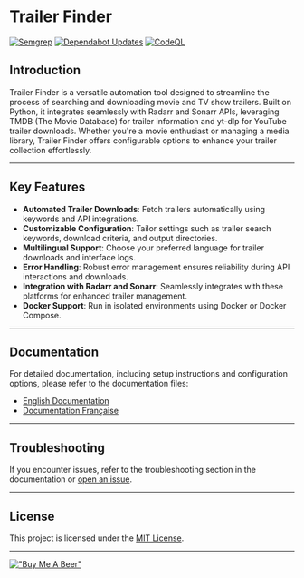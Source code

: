 
# Trailer Finder
[![Semgrep](https://github.com/kalibrado/trailer-finder/actions/workflows/semgrep.yml/badge.svg)](https://github.com/kalibrado/trailer-finder/actions/workflows/semgrep.yml)
[![Dependabot Updates](https://github.com/kalibrado/trailer-finder/actions/workflows/dependabot/dependabot-updates/badge.svg)](https://github.com/kalibrado/trailer-finder/actions/workflows/dependabot/dependabot-updates)
[![CodeQL](https://github.com/kalibrado/trailer-finder/actions/workflows/github-code-scanning/codeql/badge.svg)](https://github.com/kalibrado/trailer-finder/actions/workflows/github-code-scanning/codeql)

## Introduction

Trailer Finder is a versatile automation tool designed to streamline the process of searching and downloading movie and TV show trailers. Built on Python, it integrates seamlessly with Radarr and Sonarr APIs, leveraging TMDB (The Movie Database) for trailer information and yt-dlp for YouTube trailer downloads. Whether you're a movie enthusiast or managing a media library, Trailer Finder offers configurable options to enhance your trailer collection effortlessly.

---

## Key Features

- **Automated Trailer Downloads**: Fetch trailers automatically using keywords and API integrations.
- **Customizable Configuration**: Tailor settings such as trailer search keywords, download criteria, and output directories.
- **Multilingual Support**: Choose your preferred language for trailer downloads and interface logs.
- **Error Handling**: Robust error management ensures reliability during API interactions and downloads.
- **Integration with Radarr and Sonarr**: Seamlessly integrates with these platforms for enhanced trailer management.
- **Docker Support**: Run in isolated environments using Docker or Docker Compose.

---

## Documentation

For detailed documentation, including setup instructions and configuration options, please refer to the documentation files:

- [English Documentation](./doc/README.en.md)
- [Documentation Française](./doc/README.fr.md)

---

## Troubleshooting

If you encounter issues, refer to the troubleshooting section in the documentation or [open an issue](https://github.com/kalibrado/trailer-finder/issues).

---

## License
 This project is licensed under the [MIT License](./LICENSE).

---

[!["Buy Me A Beer"](https://www.buymeacoffee.com/assets/img/custom_images/orange_img.png)](https://www.buymeacoffee.com/leonardofod)
